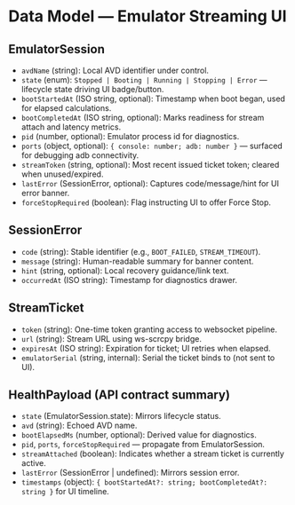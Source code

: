 # Data Model — Emulator Streaming UI

## EmulatorSession
- `avdName` (string): Local AVD identifier under control.
- `state` (enum): `Stopped | Booting | Running | Stopping | Error` — lifecycle state driving UI badge/button.
- `bootStartedAt` (ISO string, optional): Timestamp when boot began, used for elapsed calculations.
- `bootCompletedAt` (ISO string, optional): Marks readiness for stream attach and latency metrics.
- `pid` (number, optional): Emulator process id for diagnostics.
- `ports` (object, optional): `{ console: number; adb: number }` — surfaced for debugging adb connectivity.
- `streamToken` (string, optional): Most recent issued ticket token; cleared when unused/expired.
- `lastError` (SessionError, optional): Captures code/message/hint for UI error banner.
- `forceStopRequired` (boolean): Flag instructing UI to offer Force Stop.

## SessionError
- `code` (string): Stable identifier (e.g., `BOOT_FAILED`, `STREAM_TIMEOUT`).
- `message` (string): Human-readable summary for banner content.
- `hint` (string, optional): Local recovery guidance/link text.
- `occurredAt` (ISO string): Timestamp for diagnostics drawer.

## StreamTicket
- `token` (string): One-time token granting access to websocket pipeline.
- `url` (string): Stream URL using ws-scrcpy bridge.
- `expiresAt` (ISO string): Expiration for ticket; UI retries when elapsed.
- `emulatorSerial` (string, internal): Serial the ticket binds to (not sent to UI).

## HealthPayload (API contract summary)
- `state` (EmulatorSession.state): Mirrors lifecycle status.
- `avd` (string): Echoed AVD name.
- `bootElapsedMs` (number, optional): Derived value for diagnostics.
- `pid`, `ports`, `forceStopRequired` — propagate from EmulatorSession.
- `streamAttached` (boolean): Indicates whether a stream ticket is currently active.
- `lastError` (SessionError | undefined): Mirrors session error.
- `timestamps` (object): `{ bootStartedAt?: string; bootCompletedAt?: string }` for UI timeline.

